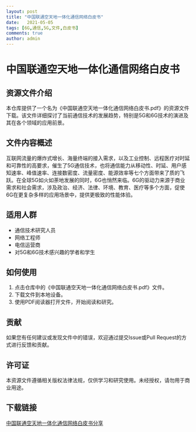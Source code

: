 ```yaml
---
layout: post
title: "中国联通空天地一体化通信网络白皮书"
date:   2021-05-05
tags: [6G,通信,5G,文件,白皮书]
comments: true
author: admin
---
```

# 中国联通空天地一体化通信网络白皮书

## 资源文件介绍

本仓库提供了一个名为《中国联通空天地一体化通信网络白皮书.pdf》的资源文件下载。该文件详细探讨了当前通信技术的发展趋势，特别是5G和6G技术的演进及其在各个领域的应用前景。

## 文件内容概述

互联网流量的爆炸式增长、海量终端的接入需求，以及工业控制、远程医疗对时延和可靠性的高要求，催生了5G通信技术，也将通信能力从移动性、时延、用户感知速率、峰值速率、连接数密度、流量密度、能源效率等七个方面带来了质的飞跃。在全球5G如火如荼地发展的同时，6G也悄然来临。6G的驱动力来源于商业需求和社会需求，涉及政治、经济、法律、环境、教育、医疗等多个方面，促使6G在更复杂多样的应用场景中，提供更极致的性能体验。

## 适用人群

- 通信技术研究人员
- 网络工程师
- 电信运营商
- 对5G和6G技术感兴趣的学者和学生

## 如何使用

1. 点击仓库中的《中国联通空天地一体化通信网络白皮书.pdf》文件。
2. 下载文件到本地设备。
3. 使用PDF阅读器打开文件，开始阅读和研究。

## 贡献

如果您有任何建议或发现文件中的错误，欢迎通过提交Issue或Pull Request的方式进行反馈和贡献。

## 许可证

本资源文件遵循相关版权法律法规，仅供学习和研究使用。未经授权，请勿用于商业用途。

## 下载链接

[中国联通空天地一体化通信网络白皮书分享](https://pan.quark.cn/s/89509621fef3)